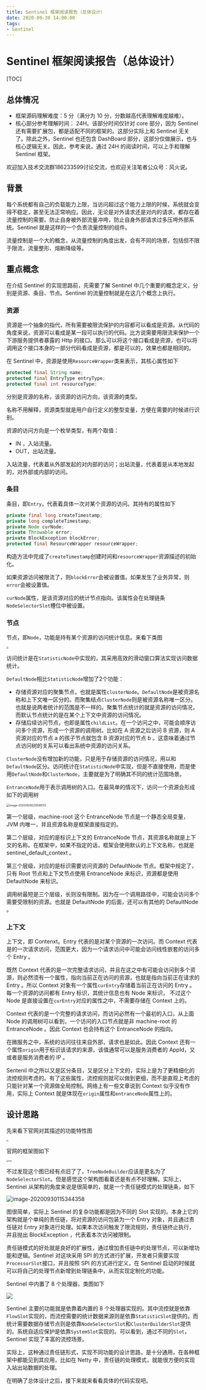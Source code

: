 ```yaml
---
title: Sentinel 框架阅读报告（总体设计）
date: 2020-09-30 14:00:00
tags:
- Sentinel
---
```

# Sentinel 框架阅读报告（总体设计）

[TOC]

## 总体情况

+ 框架源码理解难度：5 分（满分为 10 分，分数越高代表理解难度越难）。
+ 核心部分参考理解时间： 24H。该部分时间仅针对 core 部分，因为 Sentinel 还有需要扩展包，都是适配不同的框架的。这部分实际上和 Sentinel 无关了。除此之外，Sentinel 也还包含 DashBoard 部分，这部分仅做展示，也与核心逻辑无关。因此，参考来说，通过 24H 的阅读时间，可以上手和理解 Sentinel 框架。

欢迎加入技术交流群186233599讨论交流，也欢迎关注笔者公众号：风火说。

<!--more-->

## 背景

每个系统都有自己的负载能力上限，当访问超过这个能力上限的时候，系统就会变得不稳定，甚至无法正常响应。因此，无论是对外请求还是对内的请求，都存在着流量控制的需要。防止自身被外部流量冲垮，防止自身外部请求过多压垮外部系统。Sentinel 就是这样的一个负责流量控制的组件。

流量控制是一个大的概念，从流量控制的角度出发，会有不同的场景，包括但不限于限流，流量整形、熔断降级等。

## 重点概念

在介绍 Sentinel 的实现思路前，先需要了解 Sentinel 中几个重要的概念定义，分别是资源、条目、节点。Sentinel 的流量控制就是在这几个概念上执行。

### 资源

资源是一个抽象的指代，所有需要被限流保护的内容都可以看成是资源。从代码的角度来说，资源可以看成是某一段可以执行的代码。比方说需要用限流来保护一个下游服务提供者暴露的 Http 的接口。那么可以将这个接口看成是资源，也可以将调用这个接口本身的一部分代码看成是资源，都是可以的，效果也都是相同的。

在 Sentinel 中，资源是使用`ResourceWrapper`类来表示，其核心属性如下

```java
protected final String name;
protected final EntryType entryType;
protected final int resourceType;
```

分别是资源的名称，该资源的访问方向，该资源的类型。

名称不用解释，资源类型就是用户自行定义的整型变量，方便在需要的时候进行识别。

资源的访问方向是一个枚举类型，有两个取值：

+ IN ，入站流量。
+ OUT，出站流量。

入站流量，代表着从外部发起的对内部的访问；出站流量，代表着是从本地发起的，对外部或内部的访问。

### 条目

条目，即`Entry`，代表着具体一次对某个资源的访问。其持有的属性如下

```java
private final long createTimestamp;
private long completeTimestamp;
private Node curNode;
private Throwable error;
private BlockException blockError;
protected final ResourceWrapper resourceWrapper;
```

构造方法中完成了`createTimestamp`创建时间和`resourceWrapper`资源描述的初始化。

如果资源访问被限流了，则`blockError`会被设置值。如果发生了业务异常，则`error`会被设置值。

`curNode`属性，是该资源对应的统计节点指向。该属性会在处理链条`NodeSelectorSlot`槽位中被设置。

### 节点

节点，即`Node`，功能是持有某个资源的访问统计信息。来看下类图

<img src="https://markdownpic-1251577930.cos.ap-chengdu.myqcloud.com/20200929203455.png" style="zoom:33%;" />

访问统计是在`StatisticNode`中实现的，其采用高效的滑动窗口算法实现访问数据统计。

`DefaultNode`相比`StatisticNode`增加了2个功能：

+ 存储资源对应的聚集节点，也就是属性`clusterNode`。`DefaultNode`是被资源名称和上下文唯一区分的。而聚集结点`ClusterNode`则是被资源名称唯一区分。也就是说两者统计的范围是不一样的。聚集节点统计的就是资源的访问情况，而默认节点统计的是在某个上下文中资源的访问情况。
+ 存储后续访问节点，也即是属性`childList`。在一个访问之中，可能会顺序访问多个资源，形成一个资源的调用树。比如在 A 资源之后访问 B 资源，则 A 资源对应的节点 a 的孩子节点就包含 B 资源对应的节点 b 。这意味着通过节点访问树的关系可以看出系统中资源的访问关系。

`ClusterNode`没有增加新的功能，只是用于存储资源的访问情况，用以和`DefaultNode`区分。访问统计在`StatisticNode`中实现，但是不直接使用，而是使用`DefaultNode`和`ClusterNode`，主要就是为了明确其不同的统计范围场景。

`EntranceNode`用于表示调用树的入口。在最简单的情况下，访问一个资源会形成如下的调用树

<img src="https://markdownpic-1251577930.cos.ap-chengdu.myqcloud.com/20200929220555.png" alt="image-20200929220549133" style="zoom:50%;" />

第一个层级，machine-root 这个 EntranceNode 节点是一个静态全局变量，JVM 内唯一，并且资源名称是框架直接指定的。

第二个层级，对应的是标识上下文的 EntranceNode 节点，其资源名称就是上下文的名称。在框架中，如果不指定的话，框架会使用默认的上下文名称，也就是 sentinel_default_context 。

第三个层级，对应的是标识需要访问资源的 DefaultNode 节点。框架中规定了，只有 Root 节点和上下文节点使用 EntranceNode 来标识，资源都是使用 DefaultNode 来标识。

调用树最短是三个层级，长则没有限制。因为在一个调用路径中，可能会访问多个需要受限制的资源。也就是 DefaultNode 的后面，还可以有其他的 DefaultNode 。

### 上下文

上下文，即 Contenxt。Entry 代表的是对某个资源的一次访问。而 Context 代表是的一次请求访问，范围更大，因为一个请求访问中可能会访问线性嵌套的访问多个 Entry 。

既然 Context 代表的是一次完整请求访问，并且在这之中有可能会访问到多个资源，则必然须有一个属性，指向当前正在访问的资源，也就是指向当前正在请求的 Entry 。所以 Context 对象有一个属性`curEntry`存储着当前正在访问的 Entry 。每一个资源的访问都有 Entry 标识，其统计信息也有 Node 来标识， 不过这个 Node 是直接设置在`curEntry`对应的属性之中，不需要存储在 Context 上的。

Context 代表的是一个完整的请求访问，而访问必然有一个最初的入口，从上面 Node 的调用树可以看到，一个访问的入口节点就是非 machine-root 的 EntranceNode 。因此 Context 也会持有这个 EntranceNode 的指向。

在微服务之中，系统的访问往往来自外部，请求也是如此。因此 Context 还有一个属性`origin`用于标识该请求的来源，该值通常可以是服务消费者的 AppId，又或者是服务消费者的 IP 。

Sentenil 中之所以又是区分条目，又是区分上下文的，实际上是为了更精细化的流控规则考虑的。有了这些属性，流控规则就可以做到更细，而不是直观上考虑的只能针对某一个资源做全局控制。网络上有一些文章说到 Context 似乎没有作用，实际上 Context 就是体现在`origin`属性和`entranceNode`属性上的。

## 设计思路

先来看下官网对其描述的功能特性图

<img src="https://markdownpic-1251577930.cos.ap-chengdu.myqcloud.com/20200930115752.png" style="zoom: 33%;" />

官网的框架图如下

<img src="https://markdownpic-1251577930.cos.ap-chengdu.myqcloud.com/20200930115802.gif" alt="img" style="zoom: 33%;" />

不过发现这个图已经有点旧了了，`TreeNodeBuilder`应该是更名为了`NodeSelectorSlot`。但是感觉这个架构图看着还是有点不好理解。实际上，Sentinel 从架构的角度来说是很简单的，就是一个责任链模式的处理链条，如下

![image-20200930115344358](https://markdownpic-1251577930.cos.ap-chengdu.myqcloud.com/20200930115405.png)

图很简单，实际上 Sentinel 的复杂功能都是因为不同的 Slot 实现的。本身上它的架构就是个单纯的责任链，将对资源的访问包装为一个 Entry 对象，并且通过责任链对 Entry 对象进行处理。如果本次访问触发了限流规则，责任链终止执行，并且抛出 BlockException ，代表着本次访问被限制。

责任链模式的好处就是良好的扩展性，通过增加责任链中的处理节点，可以新增功能和逻辑。Sentinel 对这块采用 SPI 的方式进行扩展，开发者只需要实现`ProcessorSlot`接口，并且按照 SPI 的方式进行定义，在 Sentinel 启动的时候就可以将自己的处理节点新增到处理链条中，从而实现定制化的功能。

Sentinel 中内置了 8 个处理器，类图如下

![](https://markdownpic-1251577930.cos.ap-chengdu.myqcloud.com/20200930133340.png)

Sentinel 主要的功能就是依靠着内置的 8 个处理器实现的。其中流控就是依靠`FlowSlot`实现的，而流控需要的统计数据来源则是依靠`StatisticSlot`提供的。而统计需要数据存储节点则是依靠`NodeSelectorSlot`和`ClusterBuilderSlot`提供的。系统自适应保护是依靠`SystemSlot`实现的。可以看到，通过不同的`Slot`，Sentinel 实现了丰富的流控场景。

实际上，这种通过责任链形式，实现不同功能的设计思路，是十分通用，在各种框架中都能见到其应用，比如在 Netty 中，责任链的处理模式，就能很方便的实现入站出站数据的处理。

在明确了总体设计之后，接下来就来看看具体的代码实现吧。

